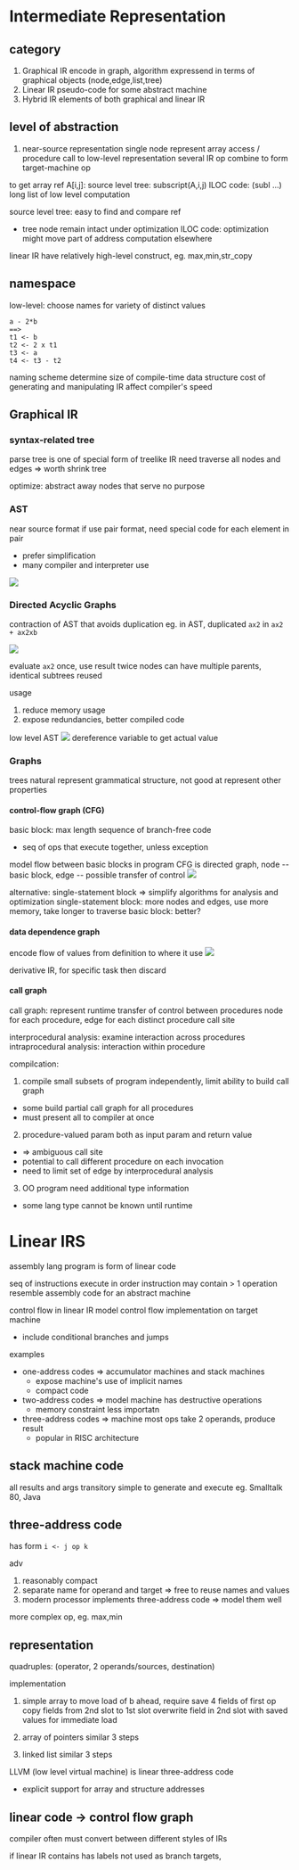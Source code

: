 # Intermediate Representation
## category
1. Graphical IR
encode in graph, algorithm expressend in terms of graphical objects (node,edge,list,tree)
2. Linear IR
pseudo-code for some abstract machine
3. Hybrid IR
elements of both graphical and linear IR

## level of abstraction
1. near-source representation
single node represent array access / procedure call to low-level representation
several IR op combine to form target-machine op

to get array ref A[i,j]:
source level tree: subscript(A,i,j)
ILOC code: (subl ...) long list of low level computation

source level tree: easy to find and compare ref
- tree node remain intact under optimization
ILOC code: optimization might move part of address computation elsewhere

linear IR have relatively high-level construct, eg. max,min,str_copy

## namespace 
low-level: choose names for variety of distinct values
```
a - 2*b 
==>
t1 <- b
t2 <- 2 x t1
t3 <- a
t4 <- t3 - t2
```
naming scheme determine size of compile-time data structure
cost of generating and manipulating IR affect compiler's speed

## Graphical IR
### syntax-related tree
parse tree is one of special form of treelike IR
need traverse all nodes and edges => worth shrink tree

optimize: abstract away nodes that serve no purpose

### AST
near source format
if use pair format, need special code for each element in pair
- prefer simplification
- many compiler and interpreter use

![](img/AST.png)

### Directed Acyclic Graphs
contraction of AST that avoids duplication
eg. in AST, duplicated `ax2` in `ax2 + ax2xb`

![](img/DAG.png)

evaluate `ax2` once, use result twice
nodes can have multiple parents, identical subtrees reused

usage
1. reduce memory usage
2. expose redundancies, better compiled code

low level AST
![](img/low_level_ast.png)
dereference variable to get actual value

### Graphs
trees natural represent grammatical structure, not good at represent other properties

#### control-flow graph (CFG)
basic block: max length sequence of branch-free code
- seq of ops that execute together, unless exception

model flow between basic blocks in program
CFG is directed graph, node -- basic block, edge -- possible transfer of control
![](img/cfg.png)

alternative: single-statement block => simplify algorithms for analysis and optimization
single-statement block: more nodes and edges, use more memory, take longer to traverse
basic block: better?

#### data dependence graph
encode flow of values from definition to where it use
![](img/data_dependence.png)

derivative IR, for specific task then discard

#### call graph
call graph: represent runtime transfer of control between procedures
node for each procedure, edge for each distinct procedure call site

interprocedural analysis: examine interaction across procedures
intraprocedural analysis:  interaction within procedure

compilcation:
1. compile small subsets of program independently, limit ability to build call graph
  - some build partial call graph for all procedures
  - must present all to compiler at once

2. procedure-valued param both as input param and return value
  - => ambiguous call site
  - potential to call different procedure on each invocation
  - need to limit set of edge by interprocedural analysis

3. OO program need additional type information
  - some lang type cannot be known until runtime


# Linear IRS
assembly lang program is form of linear code

seq of instructions execute in order
instruction may contain > 1 operation
resemble assembly code for an abstract machine

control flow in linear IR model control flow implementation on target machine
- include conditional branches and jumps

examples
- one-address codes => accumulator machines and stack machines
  - expose machine's use of implicit names
  - compact code
- two-address codes => model machine has destructive operations
  - memory constraint less importatn
- three-address codes => machine most ops take 2 operands, produce result
  - popular in RISC architecture 

## stack machine code
all results and args transitory
simple to generate and execute
eg. Smalltalk 80, Java

## three-address code
has form `i <- j op k`

adv
1. reasonably compact
2. separate name for operand and target => free to reuse names and values
3. modern processor implements three-address code => model them well

more complex op, eg. max,min

## representation
quadruples: (operator, 2 operands/sources, destination)

implementation
1. simple array
to move load of b ahead, require save 4 fields of first op
copy fields from 2nd slot to 1st slot
overwrite field in 2nd slot with saved values for immediate load

2. array of pointers
similar 3 steps

3. linked list
similar 3 steps

LLVM (low level virtual machine) is linear three-address code
- explicit support for array and structure addresses


## linear code -> control flow graph
compiler often must convert between different styles of IRs

if linear IR contains has labels not used as branch targets, 

























